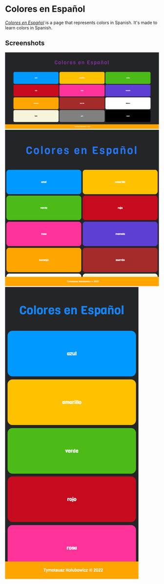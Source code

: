 # Colores en Español

[_Colores en Español_][website] is a page that represents colors in Spanish. It's made to learn colors in Spanish.

## Screenshots

![Screenshot-1](images/ss1.png)
![Screenshot-2](images/ss2.png)
![Screenshot-3](images/ss3.png)

<!-- LINKS -->

[website]: https://t-holubowicz.github.io/colores-en-espanol/
